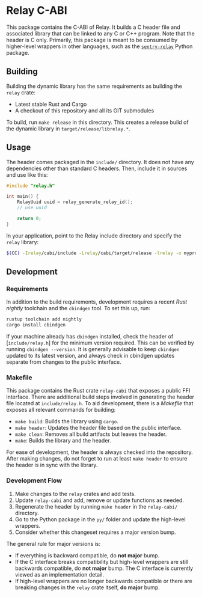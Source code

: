 # Relay C-ABI

This package contains the C-ABI of Relay. It builds a C header file and
associated library that can be linked to any C or C++ program. Note that the
header is C only. Primarily, this package is meant to be consumed by
higher-level wrappers in other languages, such as the
[`sentry-relay`](https://pypi.org/project/sentry-relay/) Python package.

## Building

Building the dynamic library has the same requirements as building the
`relay` crate:

- Latest stable Rust and Cargo
- A checkout of this repository and all its GIT submodules

To build, run `make release` in this directory. This creates a release build of
the dynamic library in `target/release/librelay.*`.

## Usage

The header comes packaged in the `include/` directory. It does not have any
dependencies other than standard C headers. Then, include it in sources and use
like this:

```c
#include "relay.h"

int main() {
    RelayUuid uuid = relay_generate_relay_id();
    // use uuid

    return 0;
}
```

In your application, point to the Relay include directory and specify the
`relay` library:

```bash
$(CC) -Irelay/cabi/include -Lrelay/cabi/target/release -lrelay -o myprogram main.c
```

## Development

### Requirements

In addition to the build requirements, development requires a recent _Rust
nightly_ toolchain and the `cbindgen` tool. To set this up, run:

```bash
rustup toolchain add nightly
cargo install cbindgen
```

If your machine already has `cbindgen` installed, check the header of
[`include/relay.h`] for the minimum version required. This can be verified by
running `cbindgen --version`. It is generally advisable to keep `cbindgen`
updated to its latest version, and always check in cbindgen updates separate
from changes to the public interface.

### Makefile

This package contains the Rust crate `relay-cabi` that exposes a public FFI
interface. There are additional build steps involved in generating the header
file located at `include/relay.h`. To aid development, there is a _Makefile_
that exposes all relevant commands for building:

- `make build`: Builds the library using `cargo`.
- `make header`: Updates the header file based on the public interface.
- `make clean`: Removes all build artifacts but leaves the header.
- `make`: Builds the library and the header.

For ease of development, the header is always checked into the repository. After
making changes, do not forget to run at least `make header` to ensure the header
is in sync with the library.

### Development Flow

1. Make changes to the `relay` crates and add tests.
2. Update `relay-cabi` and add, remove or update functions as needed.
3. Regenerate the header by running `make header` in the `relay-cabi/` directory.
4. Go to the Python package in the `py/` folder and update the high-level wrappers.
5. Consider whether this changeset requires a major version bump.

The general rule for major versions is:

- If everything is backward compatible, do **not major** bump.
- If the C interface breaks compatibility but high-level wrappers are still
  backwards compatible, do **not major** bump. The C interface is currently
  viewed as an implementation detail.
- If high-level wrappers are no longer backwards compatible or there are
  breaking changes in the `relay` crate itself, **do major** bump.
